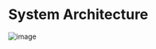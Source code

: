 # System Architecture
![image](https://github.com/user-attachments/assets/c15ebdac-da79-4c30-ba6d-b034ce6b4e04)
